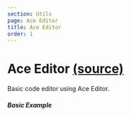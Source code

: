 ```yaml
---
section: Utils
page: Ace Editor
title: Ace Editor
order: 1
---
```


Ace Editor [(source)](https://github.com/bullhorn/novo-elements/blob/master/projects/novo-elements/src/addons/ace-editor)
====================================================================================================

Basic code editor using Ace Editor.

##### Basic Example

<code-example example="basic-ace"></code-example>
